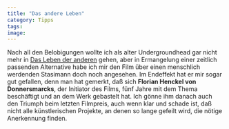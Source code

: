 ```yaml
---
title: "Das andere Leben"
category: Tipps
tags: 
image: 
---
```


Nach all den Belobigungen wollte ich als alter Undergroundhead gar nicht mehr in [Das Leben der anderen](http://www.zelluloid.de/filme/index.php3?id=5492) gehen, aber in Ermangelung einer zeitlich passenden Alternative habe ich mir den Film über einen menschlich werdenden Stasimann doch noch angesehen. Im Endeffekt hat er mir sogar gut gefallen, denn man hat gemerkt, daß sich **Florian Henckel von Donnersmarcks**, der Initiator des Films, fünf Jahre mit dem Thema beschäftigt und an dem Werk gebastelt hat. Ich gönne ihm danach auch den Triumph beim letzten Filmpreis, auch wenn klar und schade ist, daß nicht alle künstlerischen Projekte, an denen so lange gefeilt wird, die nötige Anerkennung finden.
